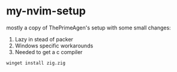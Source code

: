 # my-nvim-setup

mostly a copy of ThePrimeAgen's setup with some small changes:
1. Lazy in stead of packer
2. Windows specific workarounds
3. Needed to get a c compiler
```
winget install zig.zig
```
